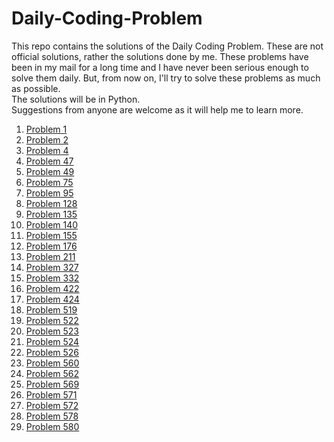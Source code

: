 # Daily-Coding-Problem

This repo contains the solutions of the Daily Coding Problem. These are not official solutions, rather the solutions done by me.
These problems have been in my mail for a long time and I have never been serious enough to solve them daily. But, from now on,
I'll try to solve these problems as much as possible.
<br/>
 The solutions will be in Python.
<br/>
Suggestions from anyone are welcome as it will help me to learn more.

1. [Problem 1](https://github.com/itsmohitj/Daily-Coding-Problem/blob/master/problem_001.py)
2. [Problem 2](https://github.com/itsmohitj/Daily-Coding-Problem/blob/master/problem_002.py)
4. [Problem 4](https://github.com/itsmohitj/Daily-Coding-Problem/blob/master/problem_004.py)
47. [Problem 47](https://github.com/itsmohitj/Daily-Coding-Problem/blob/master/problem_047.py)
49. [Problem 49](https://github.com/itsmohitj/Daily-Coding-Problem/blob/master/problem_049.py)
75. [Problem 75](https://github.com/itsmohitj/Daily-Coding-Problem/blob/master/problem_075.py)
95. [Problem 95](https://github.com/itsmohitj/Daily-Coding-Problem/blob/master/problem_095.py)
128. [Problem 128](https://github.com/itsmohitj/Daily-Coding-Problem/blob/master/problem_128.py)
135. [Problem 135](https://github.com/itsmohitj/Daily-Coding-Problem/blob/master/problem_135.py)
140. [Problem 140](https://github.com/itsmohitj/Daily-Coding-Problem/blob/master/problem_140.py)
155. [Problem 155](https://github.com/itsmohitj/Daily-Coding-Problem/blob/master/problem_155.py)
176. [Problem 176](https://github.com/itsmohitj/Daily-Coding-Problem/blob/master/problem_176.py)
211. [Problem 211](https://github.com/itsmohitj/Daily-Coding-Problem/blob/master/problem_211.py)
327. [Problem 327](https://github.com/itsmohitj/Daily-Coding-Problem/blob/master/problem_327.py)
332. [Problem 332](https://github.com/itsmohitj/Daily-Coding-Problem/blob/master/problem_332.py)
422. [Problem 422](https://github.com/itsmohitj/Daily-Coding-Problem/blob/master/problem_422.py)
424. [Problem 424](https://github.com/itsmohitj/Daily-Coding-Problem/blob/master/problem_424.py)
519. [Problem 519](https://github.com/itsmohitj/Daily-Coding-Problem/blob/master/problem_519.py)
522. [Problem 522](https://github.com/itsmohitj/Daily-Coding-Problem/blob/master/problem_522.py)
523. [Problem 523](https://github.com/itsmohitj/Daily-Coding-Problem/blob/master/problem_523.py)
524. [Problem 524](https://github.com/itsmohitj/Daily-Coding-Problem/blob/master/problem_524.py)
526. [Problem 526](https://github.com/itsmohitj/Daily-Coding-Problem/blob/master/problem_526.py)
560. [Problem 560](https://github.com/itsmohitj/Daily-Coding-Problem/blob/master/problem_560.py)
562. [Problem 562](https://github.com/itsmohitj/Daily-Coding-Problem/blob/master/problem_562.py)
569. [Problem 569](https://github.com/itsmohitj/Daily-Coding-Problem/blob/master/problem_569.py)
571. [Problem 571](https://github.com/itsmohitj/Daily-Coding-Problem/blob/master/problem_571.py)
572. [Problem 572](https://github.com/itsmohitj/Daily-Coding-Problem/blob/master/problem_572.py)
578. [Problem 578](https://github.com/itsmohitj/Daily-Coding-Problem/blob/master/problem_578.py)
580. [Problem 580](https://github.com/itsmohitj/Daily-Coding-Problem/blob/master/problem_580.py)
